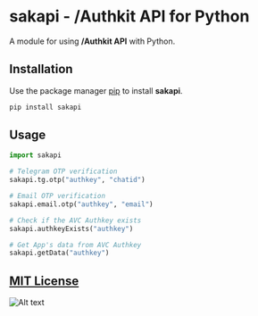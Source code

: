 # sakapi - /Authkit API for Python
A module for using **/Authkit API** with Python.

## Installation
Use the package manager [pip](https://pip.pypa.io/en/stable/) to install **sakapi**.

```bash
pip install sakapi
```

## Usage
```python
import sakapi

# Telegram OTP verification
sakapi.tg.otp("authkey", "chatid")

# Email OTP verification
sakapi.email.otp("authkey", "email")

# Check if the AVC Authkey exists
sakapi.authkeyExists("authkey")

# Get App's data from AVC Authkey
sakapi.getData("authkey")
```

## [MIT License](https://github.com/thaiminh0911/sakapi-py/tree/main/LICENSE)
<img src="https://cdn.jsdelivr.net/gh/thaiminh0911/sak-data@latest/image/sak-mdfooter.svg" alt="Alt text" style="max-width: 100%; height: auto;" />